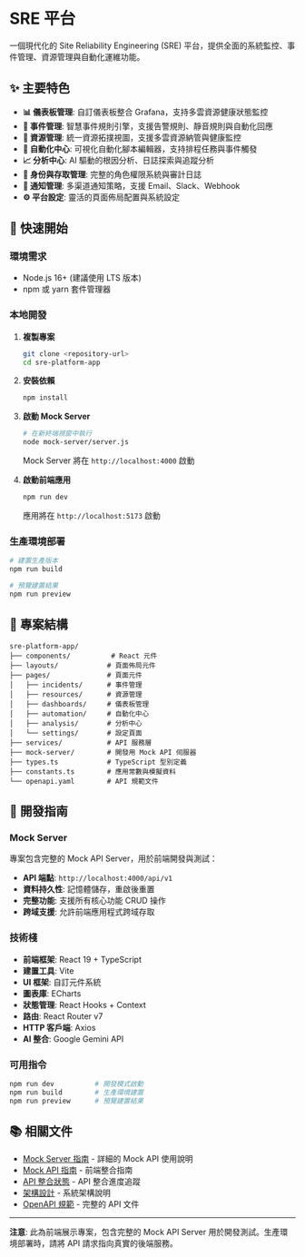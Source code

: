 # SRE 平台

一個現代化的 Site Reliability Engineering (SRE) 平台，提供全面的系統監控、事件管理、資源管理與自動化運維功能。

## ✨ 主要特色

- **📊 儀表板管理**: 自訂儀表板整合 Grafana，支持多雲資源健康狀態監控
- **🚨 事件管理**: 智慧事件規則引擎，支援告警規則、靜音規則與自動化回應
- **🔧 資源管理**: 統一資源拓撲視圖，支援多雲資源納管與健康監控
- **🤖 自動化中心**: 可視化自動化腳本編輯器，支持排程任務與事件觸發
- **📈 分析中心**: AI 驅動的根因分析、日誌探索與追蹤分析
- **👥 身份與存取管理**: 完整的角色權限系統與審計日誌
- **📢 通知管理**: 多渠道通知策略，支援 Email、Slack、Webhook
- **⚙️ 平台設定**: 靈活的頁面佈局配置與系統設定

## 🚀 快速開始

### 環境需求

- Node.js 16+ (建議使用 LTS 版本)
- npm 或 yarn 套件管理器

### 本地開發

1. **複製專案**
   ```bash
   git clone <repository-url>
   cd sre-platform-app
   ```

2. **安裝依賴**
   ```bash
   npm install
   ```

3. **啟動 Mock Server**
   ```bash
   # 在新終端視窗中執行
   node mock-server/server.js
   ```
   Mock Server 將在 `http://localhost:4000` 啟動

4. **啟動前端應用**
   ```bash
   npm run dev
   ```
   應用將在 `http://localhost:5173` 啟動

### 生產環境部署

```bash
# 建置生產版本
npm run build

# 預覽建置結果
npm run preview
```

## 📁 專案結構

```
sre-platform-app/
├── components/          # React 元件
├── layouts/            # 頁面佈局元件
├── pages/              # 頁面元件
│   ├── incidents/      # 事件管理
│   ├── resources/      # 資源管理
│   ├── dashboards/     # 儀表板管理
│   ├── automation/     # 自動化中心
│   ├── analysis/       # 分析中心
│   └── settings/       # 設定頁面
├── services/           # API 服務層
├── mock-server/        # 開發用 Mock API 伺服器
├── types.ts            # TypeScript 型別定義
├── constants.ts        # 應用常數與模擬資料
└── openapi.yaml        # API 規範文件
```

## 🔧 開發指南

### Mock Server

專案包含完整的 Mock API Server，用於前端開發與測試：

- **API 端點**: `http://localhost:4000/api/v1`
- **資料持久性**: 記憶體儲存，重啟後重置
- **完整功能**: 支援所有核心功能 CRUD 操作
- **跨域支援**: 允許前端應用程式跨域存取

### 技術棧

- **前端框架**: React 19 + TypeScript
- **建置工具**: Vite
- **UI 框架**: 自訂元件系統
- **圖表庫**: ECharts
- **狀態管理**: React Hooks + Context
- **路由**: React Router v7
- **HTTP 客戶端**: Axios
- **AI 整合**: Google Gemini API

### 可用指令

```bash
npm run dev          # 開發模式啟動
npm run build        # 生產環境建置
npm run preview      # 預覽建置結果
```

## 📚 相關文件

- [Mock Server 指南](MOCK_SERVER_GUIDE.md) - 詳細的 Mock API 使用說明
- [Mock API 指南](MOCK_API_GUIDE.md) - 前端整合指南
- [API 整合狀態](API_INTEGRATION_STATUS.md) - API 整合進度追蹤
- [架構設計](architecture.md) - 系統架構說明
- [OpenAPI 規範](openapi.yaml) - 完整的 API 文件


---

**注意**: 此為前端展示專案，包含完整的 Mock API Server 用於開發測試。生產環境部署時，請將 API 請求指向真實的後端服務。